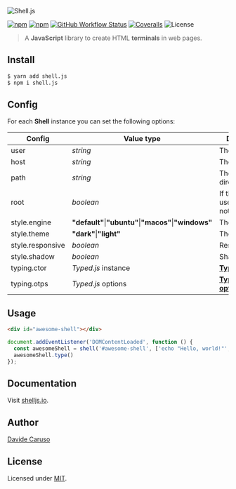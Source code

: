 ![Shell.js](assets/images/logo.margins.png)
<p align="center">

[![npm](https://img.shields.io/npm/v/shell.js.svg)](https://www.npmjs.com/package/shell.js)
[![npm](https://img.shields.io/npm/dm/shell.js.svg)](https://www.npmjs.com/package/shell.js)
[![GitHub Workflow Status](https://img.shields.io/github/workflow/status/davidecaruso/shell.js/test/main)](https://github.com/davidecaruso/shell.js/actions)
[![Coveralls](https://img.shields.io/coveralls/github/davidecaruso/shell.js/main)](https://coveralls.io/github/davidecaruso/shell.js?branch=main)
![License](https://img.shields.io/github/license/davidecaruso/shell.js.svg)

</p>

> A **JavaScript** library to create HTML **terminals** in web pages.

## Install
```bash
$ yarn add shell.js
$ npm i shell.js
```

## Config
For each **Shell** instance you can set the following options:

| Config           | Value type                                                          | Description                                                                       | Defaut                                    |
|------------------|---------------------------------------------------------------------|-----------------------------------------------------------------------------------|-------------------------------------------|
| user             | *string*                                                            | The user                                                                          | **"user"**                                |
| host             | *string*                                                            | The host                                                                          | **"host"**                                |
| path             | *string*                                                            | The working directory                                                             | **"~"** &#124; **"C:\Windows\system32\"** |
| root             | *boolean*                                                           | If the current user is `root` or not                                              | *false*                                   |
| style.engine     | **"default"**&#124;**"ubuntu"**&#124;**"macos"**&#124;**"windows"** | The engine                                                                        | **"default"**                             |
| style.theme      | **"dark"**&#124;**"light"**                                         | The theme                                                                         | **"dark"**                                |
| style.responsive | *boolean*                                                           | Responsiveness                                                                    | *true*                                    |
| style.shadow     | *boolean*                                                           | Shadowness                                                                        | *true*                                    |
| typing.ctor      | *Typed.js* instance                                                 | **[Typed.js](https://github.com/mattboldt/typed.js/)**                        | *null*                                    |
| typing.otps      | *Typed.js* options                                                  | **[Typed.js options](https://github.com/mattboldt/typed.js/#customization)**| *undefined*                               |


## Usage
```html
<div id="awesome-shell"></div>
```
```javascript
document.addEventListener('DOMContentLoaded', function () {
  const awesomeShell = shell('#awesome-shell', ['echo "Hello, world!"', 'ls -al']);
  awesomeShell.type()
});
```


## Documentation
Visit [shelljs.io](https://shelljs.io).

## Author
[Davide Caruso](https://about.me/davidecaruso)

## License
Licensed under [MIT](LICENSE).
